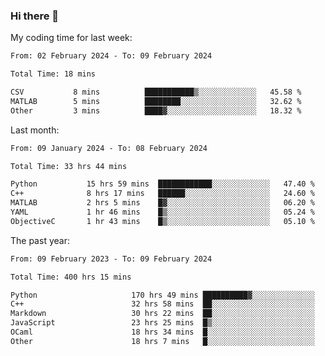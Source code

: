 ### Hi there 👋

My coding time for last week:

<!--START_SECTION:week-->

```txt
From: 02 February 2024 - To: 09 February 2024

Total Time: 18 mins

CSV           8 mins          ███████████▒░░░░░░░░░░░░░   45.58 %
MATLAB        5 mins          ████████░░░░░░░░░░░░░░░░░   32.62 %
Other         3 mins          ████▓░░░░░░░░░░░░░░░░░░░░   18.32 %
```

<!--END_SECTION:week-->

Last month:

<!--START_SECTION:month-->

```txt
From: 09 January 2024 - To: 08 February 2024

Total Time: 33 hrs 44 mins

Python           15 hrs 59 mins  ████████████░░░░░░░░░░░░░   47.40 %
C++              8 hrs 17 mins   ██████░░░░░░░░░░░░░░░░░░░   24.60 %
MATLAB           2 hrs 5 mins    █▓░░░░░░░░░░░░░░░░░░░░░░░   06.20 %
YAML             1 hr 46 mins    █▒░░░░░░░░░░░░░░░░░░░░░░░   05.24 %
ObjectiveC       1 hr 43 mins    █▒░░░░░░░░░░░░░░░░░░░░░░░   05.10 %
```

<!--END_SECTION:month-->

The past year:

<!--START_SECTION:year-->

```txt
From: 09 February 2023 - To: 09 February 2024

Total Time: 400 hrs 15 mins

Python                     170 hrs 49 mins ██████████▓░░░░░░░░░░░░░░   42.68 %
C++                        32 hrs 58 mins  ██░░░░░░░░░░░░░░░░░░░░░░░   08.24 %
Markdown                   30 hrs 22 mins  ██░░░░░░░░░░░░░░░░░░░░░░░   07.59 %
JavaScript                 23 hrs 25 mins  █▒░░░░░░░░░░░░░░░░░░░░░░░   05.85 %
OCaml                      18 hrs 34 mins  █░░░░░░░░░░░░░░░░░░░░░░░░   04.64 %
Other                      18 hrs 7 mins   █░░░░░░░░░░░░░░░░░░░░░░░░   04.53 %
```

<!--END_SECTION:year-->
